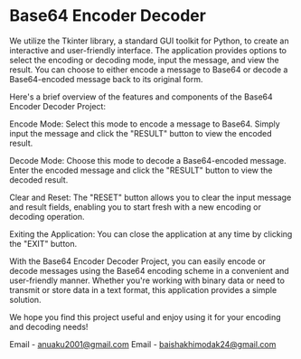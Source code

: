 # Base64 Encoder Decoder

We utilize the Tkinter library, a standard GUI toolkit for Python, to create an interactive and user-friendly interface. The application provides options to select the encoding or decoding mode, input the message, and view the result. You can choose to either encode a message to Base64 or decode a Base64-encoded message back to its original form.

Here's a brief overview of the features and components of the Base64 Encoder Decoder Project:

Encode Mode: Select this mode to encode a message to Base64. Simply input the message and click the "RESULT" button to view the encoded result.

Decode Mode: Choose this mode to decode a Base64-encoded message. Enter the encoded message and click the "RESULT" button to view the decoded result.

Clear and Reset: The "RESET" button allows you to clear the input message and result fields, enabling you to start fresh with a new encoding or decoding operation.

Exiting the Application: You can close the application at any time by clicking the "EXIT" button.

With the Base64 Encoder Decoder Project, you can easily encode or decode messages using the Base64 encoding scheme in a convenient and user-friendly manner. Whether you're working with binary data or need to transmit or store data in a text format, this application provides a simple solution.

We hope you find this project useful and enjoy using it for your encoding and decoding needs!


Email - anuaku2001@gmail.com
Email - baishakhimodak24@gmail.com
